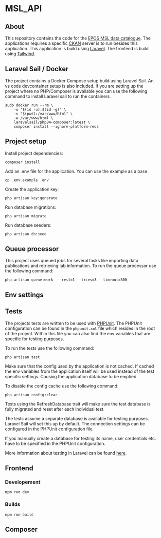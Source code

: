 # MSL_API

## About

This repository contains the code for the [EPOS MSL data catalogue](https://epos-msl.uu.nl/). The applications requires a specific [CKAN](https://ckan.org/) server is to run besides this application. This application is build using [Laravel](https://laravel.com/). The frontend is build using [Tailwind](https://tailwindcss.com/).

## Laravel Sail / Docker

The project contains a Docker Compose setup build using Laravel Sail. An vs code devcontainer setup is also included. If you are setting up the project where no PHP/Composer is available you can use the following command to install Laravel sail to run the containers. 

```
sudo docker run --rm \
    -u "$(id -u):$(id -g)" \
    -v "$(pwd):/var/www/html" \
    -w /var/www/html \
    laravelsail/php84-composer:latest \
    composer install --ignore-platform-reqs
```

## Project setup

Install project dependencies:

```
composer install
```

Add an .env file for the application. You can use the example as a base

```
cp .env.example .env
```

Create the application key:

```
php artisan key:generate
```

Run database migrations:

```
php artisan migrate
```

Run database seeders:

```
php artisan db:seed
```

## Queue processor

This project uses queued jobs for several tasks like importing data publications and retrieving lab information. To run the queue processor use the following command:
```
php artisan queue:work  --rest=1 --tries=3 --timeout=300
```


## Env settings

## Tests

The projects tests are written to be used with [PHPUnit](https://phpunit.de/). The PHPUnit configuration can be found in the `phpunit.xml` file which resides in the root of the project. Within this file you can also find the env variables that are specific for testing purposes.

To run the tests use the following command:

```
php artisan test
```

Make sure that the config used by the application is not cached. If cached the env variables from the application itself will be used instead of the test specific settings. Causing the application database to be emptied.

To disable the config cache use the following command:

```
php artisan config:clear
```

Tests using the RefreshDatabase trait will make sure the test database is fully migrated and reset after each individual test.

The tests assume a separate database is available for testing purposes. Laravel Sail will set this up by default. The connection settings can be configured in the PHPUnit configuration file.

If you manually create a database for testing its name, user credentials etc. have to be specified in the PHPUnit configuration.

More information about testing in Laravel can be found [here](https://laravel.com/docs/12.x/testing).

## Frontend

### Developement

```
npm run dev
```

### Builds

```
npm run build
```

## Composer